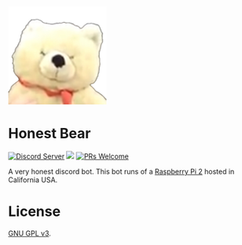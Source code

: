 <p1 align=center><img src="images/HonestBear.png" height="200" width="200"></p1>

# Honest Bear

[<img src="https://discordapp.com/api/guilds/608916967579058197/widget.png?style=shield" alt="Discord Server">](https://discord.gg/wydz64m) [<img src="https://img.shields.io/badge/discord-py-blue.svg">](https://github.com/Rapptz/discord.py) [![PRs Welcome](https://img.shields.io/badge/PRs-welcome-brightgreen.svg?style=flat-square)](http://makeapullrequest.com)

A very honest discord bot.
This bot runs of a <a href=https://bhatthal.ddns.net>Raspberry Pi 2</a> hosted in California USA.

# License
[GNU GPL v3](LICENSE).